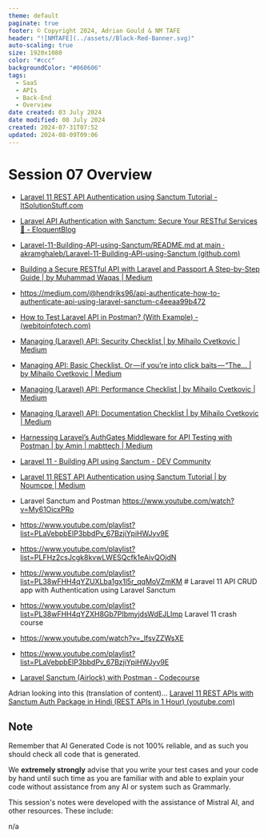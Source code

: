 ```yaml
---
theme: default
paginate: true
footer: © Copyright 2024, Adrian Gould & NM TAFE
header: "![NMTAFE](../assets//Black-Red-Banner.svg)"
auto-scaling: true
size: 1920x1080
color: "#ccc"
backgroundColor: "#060606"
tags:
  - SaaS
  - APIs
  - Back-End
  - Overview
date created: 03 July 2024
date modified: 08 July 2024
created: 2024-07-31T07:52
updated: 2024-08-09T09:06
---
```


# Session 07 Overview

- [Laravel 11 REST API Authentication using Sanctum Tutorial - ItSolutionStuff.com](https://www.itsolutionstuff.com/post/laravel-11-rest-api-authentication-using-sanctum-tutorialexample.html)
- [Laravel API Authentication with Sanctum: Secure Your RESTful Services 🔐 - EloquentBlog](https://www.eloquentblog.com/post/laravel-api-authentication-with-sanctum-secure-your-restful-services)
- [Laravel-11-Building-API-using-Sanctum/README.md at main · akramghaleb/Laravel-11-Building-API-using-Sanctum (github.com)](https://github.com/akramghaleb/Laravel-11-Building-API-using-Sanctum/blob/main/README.md)
- [Building a Secure RESTful API with Laravel and Passport A Step-by-Step Guide | by Muhammad Waqas | Medium](https://medium.com/@mwaqasiu/building-a-secure-restful-api-with-laravel-and-passport-a-step-by-step-guide-e984238e80ba)
- https://medium.com/@hendriks96/api-authenticate-how-to-authenticate-api-using-laravel-sanctum-c4eeaa99b472
- [How to Test Laravel API in Postman? (With Example) - (webitoinfotech.com)](https://blog.webitoinfotech.com/laravel-api/test-api-in-postman)
- [Managing (Laravel) API: Security Checklist | by Mihailo Cvetkovic | Medium](https://medium.com/@mihilista/managing-laravel-api-security-checklist-db9abc099a3b)
- [Managing API: Basic Checklist. Or — if you’re into click baits — “The… | by Mihailo Cvetkovic | Medium](https://medium.com/@mihilista/managing-api-basic-checklist-e76979fdb9f9)
- [Managing (Laravel) API: Performance Checklist | by Mihailo Cvetkovic | Medium](https://medium.com/@mihilista/managing-laravel-api-performance-checklist-8157bb745e45)
- [Managing (Laravel) API: Documentation Checklist | by Mihailo Cvetkovic | Medium](https://medium.com/@mihilista/managing-laravel-api-documentation-checklist-a4b72d0b3541)
- [Harnessing Laravel’s AuthGates Middleware for API Testing with Postman | by Amin | mabttech | Medium](https://medium.com/mabttech/harnessing-laravels-authgates-middleware-for-api-testing-with-postman-d68e05807f8a)
- [Laravel 11 - Building API using Sanctum - DEV Community](https://dev.to/akramghaleb/laravel-11-building-api-using-sanctum-18m#step-9-check-following-api)
- [Laravel 11 REST API Authentication using Sanctum Tutorial | by Noumcpe | Medium](https://medium.com/@noumcpe0007/laravel-11-rest-api-authentication-using-sanctum-tutorial-12231b02354b)

-  Laravel Sanctum and Postman https://www.youtube.com/watch?v=My61OicxPRo
- https://www.youtube.com/playlist?list=PLaVebpbEIP3bbdPv_67BzjiYpiHWJyv9E
- https://www.youtube.com/playlist?list=PLFHz2csJcgk8kvwLWESQcfk1eAivQOjdN
- https://www.youtube.com/playlist?list=PL38wFHH4qYZUXLba1gx1l5r_qqMoVZmKM # Laravel 11 API CRUD app with Authentication using Laravel Sanctum
- https://www.youtube.com/playlist?list=PL38wFHH4qYZXH8Gb7PIbmyjdsWdEJLImp Laravel 11 crash course
- https://www.youtube.com/watch?v=_lfsvZZWsXE
- https://www.youtube.com/playlist?list=PLaVebpbEIP3bbdPv_67BzjiYpiHWJyv9E
- [Laravel Sanctum (Airlock) with Postman - Codecourse](https://codecourse.com/articles/laravel-sanctum-airlock-with-postman/)

Adrian looking into this (translation of content)... [Laravel 11 REST APIs with Sanctum Auth Package in Hindi (REST APIs in 1 Hour) (youtube.com)](https://www.youtube.com/watch?v=8f3VeBBfnTM)


## Note

Remember that AI Generated Code is not 100% reliable, and as such you should check all code that is generated.

We **extremely strongly** advise that you write your test cases and your code by hand until such time as you are familiar with and able to explain your code without assistance from any AI or system such as Grammarly.

This session's notes were developed with the assistance of Mistral AI, and other resources. These include:

n/a



